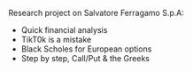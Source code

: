 Research project on Salvatore Ferragamo S.p.A:

* Quick financial analysis
* TikT0k is a mistake
* Black Scholes for European options 
* Step by step, Call/Put & the Greeks
